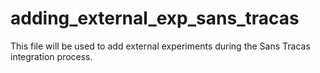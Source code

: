 # adding_external_exp_sans_tracas
This file will be used to add external experiments during the Sans Tracas integration process.
